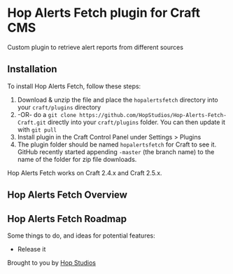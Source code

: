 # Hop Alerts Fetch plugin for Craft CMS

Custom plugin to retrieve alert reports from different sources 

## Installation

To install Hop Alerts Fetch, follow these steps:

1. Download & unzip the file and place the `hopalertsfetch` directory into your `craft/plugins` directory
2.  -OR- do a `git clone https://github.com/HopStudios/Hop-Alerts-Fetch-Craft.git` directly into your `craft/plugins` folder.  You can then update it with `git pull`
3. Install plugin in the Craft Control Panel under Settings > Plugins
4. The plugin folder should be named `hopalertsfetch` for Craft to see it.  GitHub recently started appending `-master` (the branch name) to the name of the folder for zip file downloads.

Hop Alerts Fetch works on Craft 2.4.x and Craft 2.5.x.

## Hop Alerts Fetch Overview



## Hop Alerts Fetch Roadmap

Some things to do, and ideas for potential features:

* Release it

Brought to you by [Hop Studios](https://www.hopstudios.com/software/)
